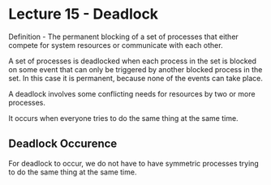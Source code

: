 # Lecture 15 - Deadlock

Definition - The permanent blocking of a set of processes that either compete for system resources or communicate with each other.

A set of processes is deadlocked when each process in the set is blocked on some event that can only be triggered by another blocked
process in the set. In this case it is permanent, because none of the events can take place.

A deadlock involves some conflicting needs for resources by two or more processes.

It occurs when everyone tries to do the same thing at the same time.

## Deadlock Occurence

For deadlock to occur, we do not have to have symmetric processes trying to do the same thing at the
same time.

